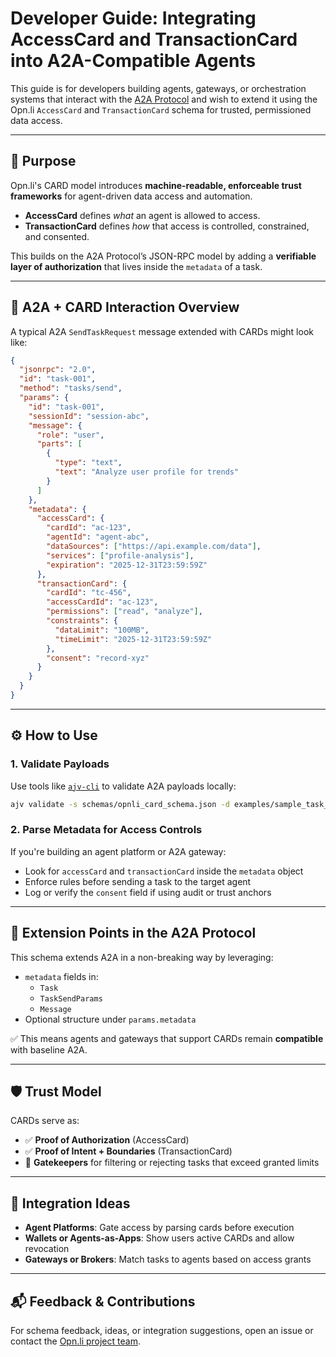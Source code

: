 # Developer Guide: Integrating AccessCard and TransactionCard into A2A-Compatible Agents

This guide is for developers building agents, gateways, or orchestration systems that interact with the [A2A Protocol](https://github.com/google/A2A)
and wish to extend it using the Opn.li `AccessCard` and `TransactionCard` schema for trusted, permissioned data access.

---

## 🎯 Purpose

Opn.li's CARD model introduces **machine-readable, enforceable trust frameworks** for agent-driven data access and automation.

- **AccessCard** defines *what* an agent is allowed to access.
- **TransactionCard** defines *how* that access is controlled, constrained, and consented.

This builds on the A2A Protocol’s JSON-RPC model by adding a **verifiable layer of authorization** that lives inside the `metadata` of a task.

---

## 🧱 A2A + CARD Interaction Overview

A typical A2A `SendTaskRequest` message extended with CARDs might look like:

```json
{
  "jsonrpc": "2.0",
  "id": "task-001",
  "method": "tasks/send",
  "params": {
    "id": "task-001",
    "sessionId": "session-abc",
    "message": {
      "role": "user",
      "parts": [
        {
          "type": "text",
          "text": "Analyze user profile for trends"
        }
      ]
    },
    "metadata": {
      "accessCard": {
        "cardId": "ac-123",
        "agentId": "agent-abc",
        "dataSources": ["https://api.example.com/data"],
        "services": ["profile-analysis"],
        "expiration": "2025-12-31T23:59:59Z"
      },
      "transactionCard": {
        "cardId": "tc-456",
        "accessCardId": "ac-123",
        "permissions": ["read", "analyze"],
        "constraints": {
          "dataLimit": "100MB",
          "timeLimit": "2025-12-31T23:59:59Z"
        },
        "consent": "record-xyz"
      }
    }
  }
}
```

---

## ⚙️ How to Use

### 1. Validate Payloads

Use tools like [`ajv-cli`](https://ajv.js.org/) to validate A2A payloads locally:

```bash
ajv validate -s schemas/opnli_card_schema.json -d examples/sample_task_with_cards.json
```

### 2. Parse Metadata for Access Controls

If you're building an agent platform or A2A gateway:
- Look for `accessCard` and `transactionCard` inside the `metadata` object
- Enforce rules before sending a task to the target agent
- Log or verify the `consent` field if using audit or trust anchors

---

## 🔌 Extension Points in the A2A Protocol

This schema extends A2A in a non-breaking way by leveraging:

- `metadata` fields in:
  - `Task`
  - `TaskSendParams`
  - `Message`
- Optional structure under `params.metadata`

✅ This means agents and gateways that support CARDs remain **compatible** with baseline A2A.

---

## 🛡 Trust Model

CARDs serve as:
- ✅ **Proof of Authorization** (AccessCard)
- ✅ **Proof of Intent + Boundaries** (TransactionCard)
- 🛑 **Gatekeepers** for filtering or rejecting tasks that exceed granted limits

---

## 🧩 Integration Ideas

- **Agent Platforms**: Gate access by parsing cards before execution
- **Wallets or Agents-as-Apps**: Show users active CARDs and allow revocation
- **Gateways or Brokers**: Match tasks to agents based on access grants

---

## 📬 Feedback & Contributions

For schema feedback, ideas, or integration suggestions, open an issue or contact the [Opn.li project team](https://opn.li).